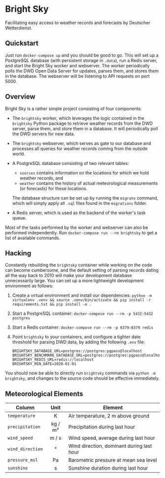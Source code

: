 # Bright Sky

Facilitating easy access to weather records and forecasts by Deutscher
Wetterdienst.


## Quickstart

Just run `docker-compose up` and you should be good to go. This will set up a
PostgreSQL database (with persistent storage in `.data`), run a Redis server,
and start the Bright Sky worker and webserver. The worker periodically polls
the DWD Open Data Server for updates, parses them, and stores them in the
database. The webserver will be listening to API requests on port 5000.


## Overview

Bright Sky is a rather simple project consisting of four components:

 * The `brightsky` worker, which leverages the logic contained in the
   `brightsky` Python package to retrieve weather records from the DWD server,
   parse them, and store them in a database. It will periodically poll the DWD
   servers for new data.

 * The `brightsky` webserver, which serves as gate to our database and
   processes all queries for weather records coming from the outside world.

 * A PostgreSQL database consisting of two relevant tables:

    * `sources` contains information on the locations for which we hold weather
      records, and
    * `weather` contains the history of actual meteorological measurements (or
      forecasts) for these locations.

   The database structure can be set up by running the `migrate` command, which
   will simply apply all `.sql` files found in the `migrations` folder.

 * A Redis server, which is used as the backend of the worker's task queue.

Most of the tasks performed by the worker and webserver can also be performed
independently. Run `docker-compose run --rm brightsky` to get a list of
available commands.


## Hacking

Constantly rebuilding the `brightsky` container while working on the code can
become cumbersome, and the default setting of parsing records dating all the
way back to 2010 will make your development database unnecessarily large. You
can set up a more lightweight development environment as follows:

 1. Create a virtual environment and install our dependencies:
    `python -m virtualenv .venv && source .venv/bin/activate && pip install -r
    requirements.txt && pip install -e .`

 2. Start a PostgreSQL container:
    `docker-compose run --rm -p 5432:5432 postgres`

 3. Start a Redis container:
    `docker-compose run --rm -p 6379:6379 redis`

 4. Point `brightsky` to your containers, and configure a tighter date
    threshold for parsing DWD data, by adding the following `.env` file:
    ```
    BRIGHTSKY_DATABASE_URL=postgres://postgres:pgpass@localhost
    BRIGHTSKY_BENCHMARK_DATABASE_URL=postgres://postgres:pgpass@localhost/benchmark
    BRIGHTSKY_REDIS_URL=redis://localhost
    BRIGHTSKY_MIN_DATE=2020-01-01
    ```

You should now be able to directly run `brightsky` commands via `python -m
brightsky`, and changes to the source code should be effective immediately.


## Meteorological Elements

| Column               | Unit    | Element
| -------------------- | :-----: | --------------------------------------------
| `temperature`        | K       | Air temperature, 2 m above ground
| `precipitation`      | kg / m² | Precipitation during last hour
| `wind_speed`         | m / s   | Wind speed, average during last hour
| `wind_direction`     | °       | Wind direction, dominant during last hour
| `pressure_msl`       | Pa      | Barometric pressure at mean sea level
| `sunshine`           | s       | Sunshine duration during last hour
